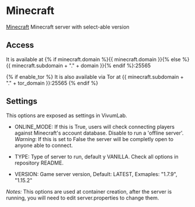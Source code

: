 # Minecraft

[Minecraft](https://hub.docker.com/r/itzg/minecraft-server) Minecraft server with select-able version

## Access

It is available at {% if minecraft.domain %}{{ minecraft.domain }}{% else %}{{ minecraft.subdomain + "." + domain }}{% endif %}:25565

{% if enable_tor %}
It is also available via Tor at {{ minecraft.subdomain + "." + tor_domain }}:25565
{% endif %}

## Settings
This options are exposed as settings in VivumLab.

  - ONLINE_MODE: If this is True, users will check connecting players against Minecraft's account database. Disable to run a 'offline server'.
  *Warning*: If this is set to False the server will be completly open to anyone able to connect.

  - TYPE: Type of server to run, default y VANILLA. Check all options in repository README.

  - VERSION: Game server version, Default: LATEST, Exmaples: "1.7.9", "1.15.2"

*Notes:* This options are used at container creation, after the server is running, you will need to edit server.properties to change them.
